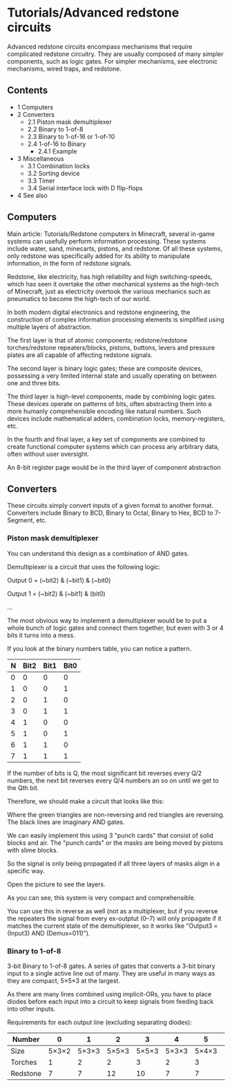 # Tutorials/Advanced redstone circuits
Advanced redstone circuits encompass mechanisms that require complicated redstone circuitry. They are usually composed of many simpler components, such as logic gates. For simpler mechanisms, see electronic mechanisms, wired traps, and redstone.

## Contents
- 1 Computers
- 2 Converters
	- 2.1 Piston mask demultiplexer
	- 2.2 Binary to 1-of-8
	- 2.3 Binary to 1-of-16 or 1-of-10
	- 2.4 1-of-16 to Binary
		- 2.4.1 Example
- 3 Miscellaneous
	- 3.1 Combination locks
	- 3.2 Sorting device
	- 3.3 Timer
	- 3.4 Serial interface lock with D flip-flops
- 4 See also

## Computers
Main article: Tutorials/Redstone computers
In Minecraft, several in-game systems can usefully perform information processing. These systems include water, sand, minecarts, pistons, and redstone. Of all these systems, only redstone was specifically added for its ability to manipulate information, in the form of redstone signals. 

Redstone, like electricity, has high reliability and high switching-speeds, which has seen it overtake the other mechanical systems as the high-tech of Minecraft, just as electricity overtook the various mechanics such as pneumatics to become the high-tech of our world.

In both modern digital electronics and redstone engineering, the construction of complex information processing elements is simplified using multiple layers of abstraction.

The first layer is that of atomic components; redstone/redstone torches/redstone repeaters/blocks, pistons, buttons, levers and pressure plates are all capable of affecting redstone signals. 

The second layer is binary logic gates; these are composite devices, possessing a very limited internal state and usually operating on between one and three bits.

The third layer is high-level components, made by combining logic gates. These devices operate on patterns of bits, often abstracting them into a more humanly comprehensible encoding like natural numbers. Such devices include mathematical adders, combination locks, memory-registers, etc.

In the fourth and final layer, a key set of components are combined to create functional computer systems which can process any arbitrary data, often without user oversight.

An 8-bit register page would be in the third layer of component abstraction
## Converters
These circuits simply convert inputs of a given format to another format. Converters include Binary to BCD, Binary to Octal, Binary to Hex, BCD to 7-Segment, etc.

### Piston mask demultiplexer
You can understand this design as a combination of AND gates. 

Demultiplexer is a circuit that uses the following logic:

Output 0 = (~bit2) & (~bit1) & (~bit0)

Output 1 = (~bit2) & (~bit1) & (bit0)

...

The most obvious way to implement a demultiplexer would be to put a whole bunch of logic gates and connect them together, but even with 3 or 4 bits it turns into a mess.

If you look at the binary numbers table, you can notice a pattern.

| N | Bit2 | Bit1 | Bit0 |
|---|------|------|------|
| 0 | 0    | 0    | 0    |
| 1 | 0    | 0    | 1    |
| 2 | 0    | 1    | 0    |
| 3 | 0    | 1    | 1    |
| 4 | 1    | 0    | 0    |
| 5 | 1    | 0    | 1    |
| 6 | 1    | 1    | 0    |
| 7 | 1    | 1    | 1    |

If the number of bits is Q, the most significant bit reverses every Q/2 numbers, the next bit reverses every Q/4 numbers an so on until we get to the Qth bit.

Therefore, we should make a circuit that looks like this:



Where the green triangles are non-reversing and red triangles are reversing. The black lines are imaginary AND gates.

We can easily implement this using 3 "punch cards" that consist of solid blocks and air. The "punch cards" or the masks are being moved by pistons with slime blocks. 

So the signal is only being propagated if all three layers of masks align in a specific way.



 Open the picture to see the layers.

As you can see, this system is very compact and comprehensible.

You can use this in reverse as well (not as a multiplexer, but if you reverse the repeaters the signal from every ex-outptut (0–7) will only propagate if it matches the current state of the demultiplexer, so it works like "Output3 = (Input3) AND (Demux=011)").

### Binary to 1-of-8
3-bit Binary to 1-of-8 gates.
A series of gates that converts a 3-bit binary input to a single active line out of many. They are useful in many ways as they are compact, 5×5×3 at the largest.

As there are many lines combined using implicit-ORs, you have to place diodes before each input into a circuit to keep signals from feeding back into other inputs.

Requirements for each output line (excluding separating diodes):

| Number   | 0     | 1     | 2     | 3     | 4     | 5     | 6     | 7     |
|----------|-------|-------|-------|-------|-------|-------|-------|-------|
| Size     | 5×3×2 | 5×3×3 | 5×5×3 | 5×5×3 | 5×3×3 | 5×4×3 | 5×5×3 | 5×5×3 |
| Torches  | 1     | 2     | 2     | 3     | 2     | 3     | 3     | 4     |
| Redstone | 7     | 7     | 12    | 10    | 7     | 7     | 10    | 10    |


